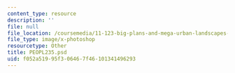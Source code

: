 ```yaml
---
content_type: resource
description: ''
file: null
file_location: /coursemedia/11-123-big-plans-and-mega-urban-landscapes-spring-2014/f052a51995f306467f46101341496293_PEOPL235.psd
file_type: image/x-photoshop
resourcetype: Other
title: PEOPL235.psd
uid: f052a519-95f3-0646-7f46-101341496293
---
```

